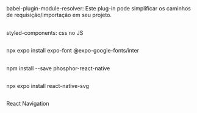 ##
babel-plugin-module-resolver: Este plug-in pode simplificar os caminhos de requisição/importação em seu projeto.

##
styled-components: css no JS

##
npx expo install expo-font @expo-google-fonts/inter

##
npm install --save phosphor-react-native

##
npx expo install react-native-svg

##
React Navigation